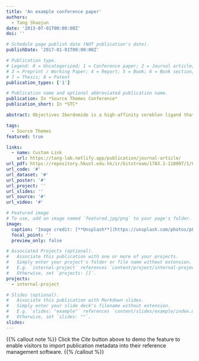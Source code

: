 ```yaml
---
title: 'An example conference paper'
authors:
  - Tang Shaojun
date: '2013-07-01T00:00:00Z'
doi: ''

# Schedule page publish date (NOT publication's date).
publishDate: '2017-01-01T00:00:00Z'

# Publication type.
# Legend: 0 = Uncategorized; 1 = Conference paper; 2 = Journal article;
# 3 = Preprint / Working Paper; 4 = Report; 5 = Book; 6 = Book section;
# 7 = Thesis; 8 = Patent
publication_types: ['1']

# Publication name and optional abbreviated publication name.
publication: In *Source Themes Conference*
publication_short: In *STC*

abstract: Objectives Iberdomide is a high-affinity cereblon ligand that promotes proteasomal degradation of transcription factors Ikaros (IKZF1) and Aiolos (IKZF3). Pharmacodynamics and pharmacokinetics of oral iberdomide were evaluated in a phase 2b study of patients with active systemic lupus erythematosus (SLE). Methods Adults with autoantibody-positive SLE were randomised to placebo (n=83) or once daily iberdomide 0.15 mg (n=42), 0.3 mg (n=82) or 0.45 mg (n=81). Pharmacodynamic changes in whole blood leucocytes were measured by flow cytometry, regulatory T cells (Tregs) by epigenetic assay, plasma cytokines by ultrasensitive cytokine assay and gene expression by Modular Immune Profiling. Results Iberdomide exhibited linear pharmacokinetics and dose-dependently modulated leucocytes and cytokines. Compared with placebo at week 24, iberdomide 0.45 mg significantly (p<0.001) reduced B cells, including those expressing CD268 (TNFRSF13C) (−58.3%), and plasmacytoid dendritic cells (−73.9%), and increased Tregs (+104.9%) and interleukin 2 (IL-2) (+144.1%). Clinical efficacy was previously reported in patients with high IKZF3 expression and high type I interferon (IFN) signature at baseline and confirmed here in those with an especially high IFN signature. Iberdomide decreased the type I IFN gene signature only in patients with high expression at baseline (−81.5%; p<0.001) but decreased other gene signatures in all patients. Conclusion Iberdomide significantly reduced activity of type I IFN and B cell pathways, and increased IL-2 and Tregs, suggesting a selective rebalancing of immune abnormalities in SLE. Clinical efficacy corresponded to reduction of the type I IFN gene signature.

tags:
  - Source Themes
featured: true

links:
  - name: Custom Link
    url: https://tang-lab.netlify.app/publication/journal-article/
url_pdf: https://repository.hkust.edu.hk/ir/bitstream/1783.1-118097/1/043147_1.pdf
url_code: '#'
url_dataset: '#'
url_poster: '#'
url_project: ''
url_slides: ''
url_source: '#'
url_video: '#'

# Featured image
# To use, add an image named `featured.jpg/png` to your page's folder.
image:
  caption: 'Image credit: [**Unsplash**](https://unsplash.com/photos/pLCdAaMFLTE)'
  focal_point: ''
  preview_only: false

# Associated Projects (optional).
#   Associate this publication with one or more of your projects.
#   Simply enter your project's folder or file name without extension.
#   E.g. `internal-project` references `content/project/internal-project/index.md`.
#   Otherwise, set `projects: []`.
projects:
  - internal-project

# Slides (optional).
#   Associate this publication with Markdown slides.
#   Simply enter your slide deck's filename without extension.
#   E.g. `slides: "example"` references `content/slides/example/index.md`.
#   Otherwise, set `slides: ""`.
slides:
---
```


{{% callout note %}}
Click the _Cite_ button above to demo the feature to enable visitors to import publication metadata into their reference management software.
{{% /callout %}}

